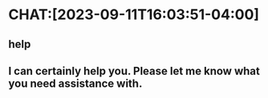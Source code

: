 # CHAT:[2023-09-11T16:03:51-04:00]
help
--------
I can certainly help you. Please let me know what you need assistance with.
--------


